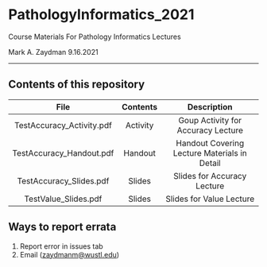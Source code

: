 # PathologyInformatics_2021
Course Materials For Pathology Informatics Lectures

Mark A. Zaydman
9.16.2021

---

## Contents of this repository

|File|Contents|Description|
|:---:|:---:|:---:|
|TestAccuracy_Activity.pdf|Activity|Goup Activity for Accuracy Lecture|
|TestAccuracy_Handout.pdf|Handout|Handout Covering Lecture Materials in Detail|
|TestAccuracy_Slides.pdf|Slides|Slides for Accuracy Lecture|
|TestValue_Slides.pdf|Slides|Slides for Value Lecture|


## Ways to report errata
1. Report error in issues tab
2. Email (zaydmanm@wustl.edu)
